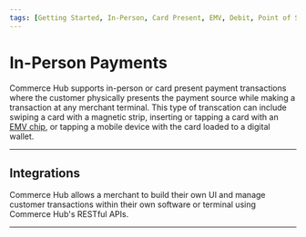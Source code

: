 ```yaml
---
tags: [Getting Started, In-Person, Card Present, EMV, Debit, Point of Sale, Terminal]
---
```


# In-Person Payments

Commerce Hub supports in-person or card present payment transactions where the customer physically presents the payment source while making a transaction at any merchant terminal. This type of transcation can include swiping a card with a magnetic strip, inserting or tapping a card with an [EMV chip](?path=docs/Resources/FAQs-Glossary/Glossary.md#emv), or tapping a mobile device with the card loaded to a digital wallet.

---

## Integrations

Commerce Hub allows a merchant to build their own UI and manage customer transactions within their own software or terminal using Commerce Hub's RESTful APIs.

<!-- type: row -->

<!-- type: card
title: Encrypted PIN Pad
description: By leveraging the third-party EMV-enabled payments solution, the customer's payment transactions are encrypted via a multi-layered security approach. The terminal or software processes the transaction with a plug and play, semi-integrated solution and submits the RESTful request to Commerce Hub.
link: ?path=docs/In-Person/Integrations/Encrypted-PIN-Pad.md
-->

<!-- type: card
title: Semi-Integrated
description: Semi-integrated solutions run on a combination of Commerce Hub and third-party hardware. Commerce Hub's semi-integration solution allows your existing point-of-sale software to accept EMV based, PCI-compliant transactions.
link: 
-->

<!-- type: card
title: Fully-Integrated
description: Commerce Hub's fully-integrated payment system efficiently manages all the processes by a single integrated system. It has the payment application as a part of the core POS solution. The software handles every aspect of the transaction, from scanning and reading the bar code to processing the payments and managing inventory and replenishment.
link:
-->

<!-- type: row-end -->

---
